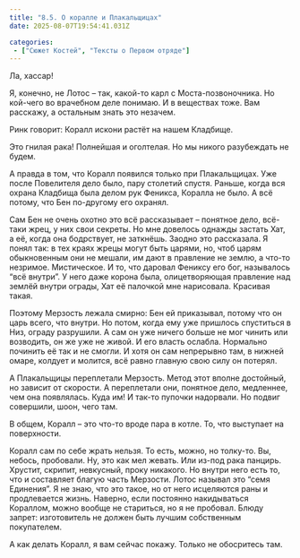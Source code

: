 ```yaml
---
title: "8.5. О коралле и Плакальщицах"
date: 2025-08-07T19:54:41.031Z

categories:
 - ["Сюжет Костей", "Тексты о Первом отряде"]
---
```


Ла, хассар!

Я, конечно, не Лотос – так, какой-то карл с Моста-позвоночника. Но
кой-чего во врачебном деле понимаю. И в веществах тоже. Вам расскажу, а
остальным знать это незачем.

Ринк говорит: Коралл искони растёт на нашем Кладбище.

Это гнилая рака! Полнейшая и оголтелая. Но мы никого разубеждать не
будем.

А правда в том, что Коралл появился только при Плакальщицах. Уже после
Повелителя дело было, пару столетий спустя. Раньше, когда вся охрана
Кладбища была делом рук Феникса, Коралла не было. А всё потому, что Бен
по-другому его охранял.

Сам Бен не очень охотно это всё рассказывает – понятное дело, всё-таки
жрец, у них свои секреты. Но мне довелось однажды застать Хат, а её,
когда она бодрствует, не заткнёшь. Заодно это рассказала. Я понял так: в
тех краях жрецы могут быть царями, но, чтоб царям обыкновенным они не
мешали, им дают в правление не землю, а что-то незримое. Мистическое. И
то, что даровал Фениксу его бог, называлось “всё внутри”. У него даже
корона была, олицетворяющая правление над землёй внутри ограды, Хат её
палочкой мне нарисовала. Красивая такая.

Поэтому Мерзость лежала смирно: Бен ей приказывал, потому что он царь
всего, что внутри. Но потом, когда ему уже пришлось спуститься в Низ,
ограду разрушили. А сам он уже ничего больше не мог чинить или
возводить, он же уже не живой. И его власть ослабла. Нормально починить
её так и не смогли. И хотя он сам непрерывно там, в нижней омаре,
колдует и молится, всё равно главную свою силу он потерял.

А Плакальщицы переплетали Мерзость. Метод этот вполне достойный, но
зависит от скорости. А переплетали они, понятное дело, медленнее, чем
она появлялась. Куда им! И так-то пупочки надорвали. Но подвиг
совершили, шоон, чего там.

В общем, Коралл – это что-то вроде пара в котле. То, что выступает на
поверхности.

Коралл сам по себе жрать нельзя. То есть, можно, но толку-то. Вы,
небось, пробовали. Ну, это как мел жевать. Или из-под рака панцирь.
Хрустит, скрипит, невкусный, проку никакого. Но внутри него есть то, что
и составляет благую часть Мерзости. Лотос называл это “семя Единения”. Я
не знаю, что это такое, но от него исцеляются раны и продлевается жизнь.
Наверно, если постоянно накидываться Кораллом, можно вообще не
стариться, но я не пробовал. Блюду запрет: изготовитель не должен быть
лучшим собственным покупателем.

А как делать Коралл, я вам сейчас покажу. Только не обосритесь там.
